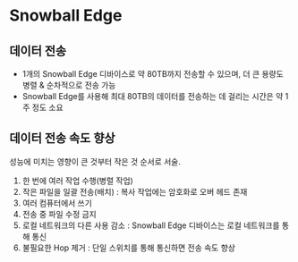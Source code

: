 # Snowball Edge

## 데이터 전송
- 1개의 Snowball Edge 디바이스로 약 80TB까지 전송할 수 있으며, 더 큰 용량도 병렬 & 순차적으로 전송 가능 
- Snowball Edge를 사용해 최대 80TB의 데이터를 전송하는 데 걸리는 시간은 약 1주 정도 소요

## 데이터 전송 속도 향상
성능에 미치는 영향이 큰 것부터 작은 것 순서로 서술.
1. 한 번에 여러 작업 수행(병렬 작업)
2. 작은 파일을 일괄 전송(배치) : 복사 작업에는 암호화로 오버 헤드 존재 
3. 여러 컴퓨터에서 쓰기
4. 전송 중 파일 수정 금지
5. 로컬 네트워크의 다른 사용 감소 : Snowball Edge 디바이스는 로컬 네트워크를 통해 통신
6. 불필요한 Hop 제거 : 단일 스위치를 통해 통신하면 전송 속도 향상
